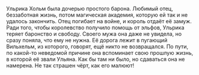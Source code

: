 <!--2025-09-19 23:52:28--><!--pdate:2024-01-27-->
Ульрика Хольм была дочерью простого барона. Любимый отец, беззаботная жизнь, потом магическая академия, которую ей так и не удалось закончить. Отец погибает на войне, и король отдаёт её замуж. Ради того, чтобы королевство получило помощь от эльфов, Ульрика теряет баронство и свободу. Своего мужа она даже не увидела, но сразу поняла, что ему не нужна. Её дорога лежит в пугающий Вильхельм, из которого, говорят, ещё никто не возвращался. По пути, по какой-то неведомой причине она вспоминает свою прошлую жизнь, в которой её звали Ульяна. Как бы там ни было, но сдаваться она не намерена. Не так страшен чёрт, как его малюют!